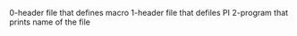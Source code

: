 0-header file that defines macro
1-header file that defiles PI
2-program that prints name of the file
